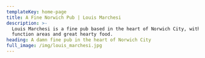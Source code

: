 ```yaml
---
templateKey: home-page
title: A Fine Norwich Pub | Louis Marchesi
description: >-
  Louis Marchesi is a fine pub based in the heart of Norwich City, with multiple
  function areas and great hearty food.
heading: A damn fine pub in the heart of Norwich City
full_image: /img/louis_marchesi.jpg
---
```


